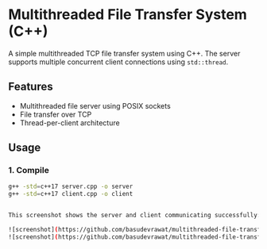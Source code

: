 # Multithreaded File Transfer System (C++)

A simple multithreaded TCP file transfer system using C++. The server supports multiple concurrent client connections using `std::thread`.

## Features
- Multithreaded file server using POSIX sockets
- File transfer over TCP
- Thread-per-client architecture

## Usage

### 1. Compile

```bash
g++ -std=c++17 server.cpp -o server
g++ -std=c++17 client.cpp -o client


This screenshot shows the server and client communicating successfully:

![screenshot](https://github.com/basudevrawat/multithreaded-file-transfer/issues/1#issuecomment-3140227894)
![screenshot](https://github.com/basudevrawat/multithreaded-file-transfer/issues/1#issuecomment-3140228764)